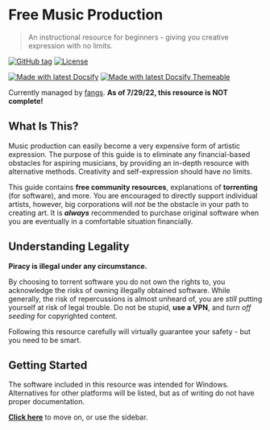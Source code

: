 <!-- TODO: Update with your values. -->
# Free Music Production
> An instructional resource for beginners - giving you creative expression with no limits.

 <!-- TODO: Update repo links and change license type if needed. -->
[![GitHub tag](https://img.shields.io/github/tag/MichaelCurrin/docsify-themeable-quickstart)](https://github.com/catfxngs/freemusicproduction/releases/tags)
[![License](https://img.shields.io/badge/License-MIT-blue)](https://github.com/MichaelCurrin/docsify-themeable/blob/master/README#license)

[![Made with latest Docsify](https://img.shields.io/npm/v/docsify/latest?label=docsify)](https://docsify.js.org/)
[![Made with latest Docsify Themeable](https://img.shields.io/npm/v/docsify-themeable/latest?label=docsify-themeable)](https://jhildenbiddle.github.io/docsify-themeable/)

Currently managed by [fangs](https://fangs.cat/). **As of 7/29/22, this resource is NOT complete!**

## What Is This?

Music production can easily become a very expensive form of artistic expression. The purpose of this guide is to eliminate any financial-based obstacles for aspiring musicians, by providing an in-depth resource with alternative methods. Creativity and self-expression should have *no* limits.

This guide contains **free community resources**, explanations of **torrenting** (for software), and more. You are encouraged to directly support individual artists, however, big corporations will *not* be the obstacle in your path to creating art. It is ***always*** recommended to purchase original software when you are eventually in a comfortable situation financially.

## Understanding Legality

**Piracy is illegal under any circumstance.** 

By choosing to torrent software you do not own the rights to, you acknowledge the risks of owning illegally obtained software. While generally, the risk of repercussions is almost unheard of, you are *still* putting yourself at risk of legal trouble. Do not be stupid, **use a VPN**, and *turn off seeding* for copyrighted content.

Following this resource carefully will virtually guarantee your safety - but you need to be smart.

## Getting Started

The software included in this resource was intended for Windows. Alternatives for other platforms will be listed, but as of writing do not have proper documentation.

[**Click here**](torrenting.md) to move on, or use the sidebar.
